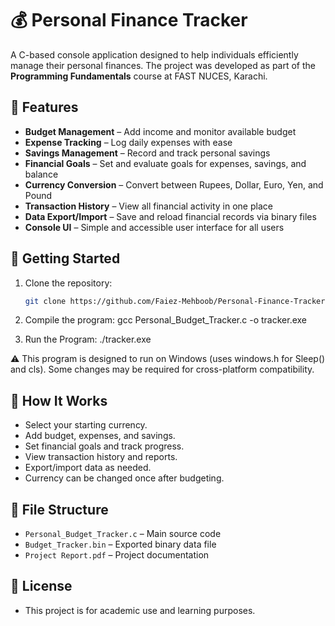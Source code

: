 # 💰 Personal Finance Tracker

A C-based console application designed to help individuals efficiently manage their personal finances. The project was developed as part of the **Programming Fundamentals** course at FAST NUCES, Karachi.

## 📌 Features

- **Budget Management** – Add income and monitor available budget
- **Expense Tracking** – Log daily expenses with ease
- **Savings Management** – Record and track personal savings
- **Financial Goals** – Set and evaluate goals for expenses, savings, and balance
- **Currency Conversion** – Convert between Rupees, Dollar, Euro, Yen, and Pound
- **Transaction History** – View all financial activity in one place
- **Data Export/Import** – Save and reload financial records via binary files
- **Console UI** – Simple and accessible user interface for all users

## 🚀 Getting Started

1. Clone the repository:
   ```bash
   git clone https://github.com/Faiez-Mehboob/Personal-Finance-Tracker.git

2. Compile the program:
   gcc Personal_Budget_Tracker.c -o tracker.exe

3. Run the Program:
   ./tracker.exe

⚠️ This program is designed to run on Windows (uses windows.h for Sleep() and cls). Some changes may be required for cross-platform compatibility.

## 🧠 How It Works

- Select your starting currency.
- Add budget, expenses, and savings.
- Set financial goals and track progress.
- View transaction history and reports.
- Export/import data as needed.
- Currency can be changed once after budgeting.

## 📂 File Structure

- `Personal_Budget_Tracker.c` – Main source code
- `Budget_Tracker.bin` – Exported binary data file
- `Project Report.pdf` – Project documentation

## 📘 License

- This project is for academic use and learning purposes.

